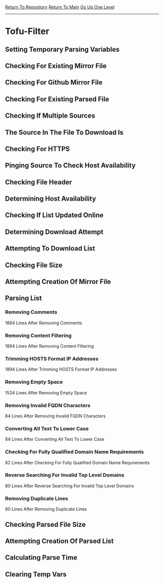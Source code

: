 [Return To Repository](https://github.com/deathbybandaid/piholeparser/)
[Return To Main](https://github.com/deathbybandaid/piholeparser/blob/master/RecentRunLogs/Mainlog.md)
[Go Up One Level](https://github.com/deathbybandaid/piholeparser/blob/master/RecentRunLogs/TopLevelScripts/30-Processing-Blacklists.md)
____________________________________
# Tofu-Filter
## Setting Temporary Parsing Variables
## Checking For Existing Mirror File
## Checking For Github Mirror File
## Checking For Existing Parsed File
## Checking If Multiple Sources
## The Source In The File To Download Is
## Checking For HTTPS
## Pinging Source To Check Host Availability
## Checking File Header
## Determining Host Availability
## Checking If List Updated Online
## Determining Download Attempt
## Attempting To Download List
## Checking File Size
## Attempting Creation Of Mirror File
## Parsing List
### Removing Comments
1894 Lines After Removing Comments
### Removing Content Filtering
1894 Lines After Removing Content Filtering
### Trimming HOSTS Format IP Addresses
1894 Lines After Trimming HOSTS Format IP Addresses
### Removing Empty Space
1534 Lines After Removing Empty Space
### Removing Invalid FQDN Characters
84 Lines After Removing Invalid FQDN Characters
### Converting All Text To Lower Case
84 Lines After Converting All Text To Lower Case
### Checking For Fully Qualified Domain Name Requirements
82 Lines After Checking For Fully Qualified Domain Name Requirements
### Reverse Searching For Invalid Top Level Domains
80 Lines After Reverse Searching For Invalid Top Level Domains
### Removing Duplicate Lines
80 Lines After Removing Duplicate Lines
## Checking Parsed File Size
## Attempting Creation Of Parsed List
## Calculating Parse Time
## Clearing Temp Vars
